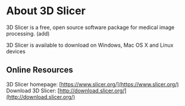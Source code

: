# About 3D Slicer

3D Slicer is a free, open source software package for medical image processing. (add)

3D Slicer is available to download on Windows, Mac OS X and Linux devices



## Online Resources
3D Slicer homepage: [https://www.slicer.org/](https://www.slicer.org/)
Download 3D Slicer: [http://download.slicer.org/](http://download.slicer.org/)



